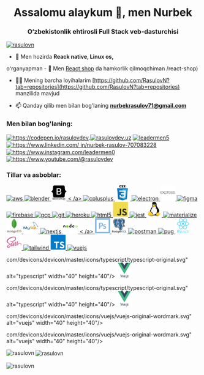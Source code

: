 <h1 align="center">Assalomu alaykum 👋, men Nurbek</h1>
<h3 align="center">O‘zbekistonlik ehtirosli Full Stack veb-dasturchisi</h3>

<p align="left"> <a href ="https://github.com/ryo-ma/github-profile-trophy"><img src="https://github-profile-trophy.vercel.app/?username=rasulovn" alt="rasulovn" /></a> </p>

- 🌱 Men hozirda **Reack native, Linux os,**

oʻrganyapman - 👯 Men [React shop](https://github.com/RasulovN) da hamkorlik qilmoqchiman /react-shop)

- 👨‍💻 Mening barcha loyihalarim [https://github.com/RasulovN?tab=repositories](https://github.com/RasulovN?tab=repositories) manzilida mavjud

- 📫 Qanday qilib men bilan bog'laning **nurbekrasulov71@gmail.com**

<h3 align="left">Men bilan bog'laning:</h3>
<p align="left">
<a href="https://codepen.io/https://codepen.io/rasulovdev" target="blank"><img align="center" src="https://raw.githubusercontent.com/rahuldkjain /github-profile-readme-generator/master/src/images/icons/Social/codepen.svg" alt="https://codepen.io/rasulovdev" height="30" width="40" /></ a>
<a href="https://dev.to/rasulovdev.uz" target="blank"><img align="center" src="https://raw.githubusercontent.com/rahuldkjain/github-profile -readme-generator/master/src/images/icons/Social/devto.svg" alt="rasulovdev.uz" height="30" width="40" /></a>
<a href="https:/ /twitter.com/leadermen5" target="blank"><img align="center"src="https://raw.githubusercontent.com/rahuldkjain/github-profile-readme-generator/master/src/images/icons/Social/twitter.svg" alt="leadermen5" height="30" width="" 40" /></a>
<a href="https://linkedin.com/in/https://www.linkedin.com/in/nurbek-rasulov-707083228" target="blank"><img align="center" src="https ://raw.githubusercontent.com/rahuldkjain/github-profile-readme-generator/master/src/images/icons/Social/linked-in-alt.svg" alt="https://www.linkedin.com/ in/nurbek-rasulov-707083228" height="30" width="40" /></a>
<a href="https://instagram.com/https://www.instagram.com/leadermen0" target ="blank"><img align="center" src="https://raw.githubusercontent.com/rahuldkjain/github-profile-readme-generator/master/src/images/icons/Social/instagram.svg" alt ="https://www.instagram.com/leadermen0" height="30" width="40" /></a>
<a href="https://www.youtube.com/c/https://www.youtube.com/@rasulovdev" target="blank"><img align="center" src="https:// raw.githubusercontent.com/rahuldkjain/github-profile-readme-generator/master/src/images/icons/Social/youtube.svg" alt="https://www.youtube.com/@rasulovdev" height="30" " width="40" /></a>
</p>

<h3 align="left">Tillar va asboblar:</h3>
<p align="left"> <a href="https://aws.amazon.com" target="_blank" rel="noreferrer"> <img src="https://raw.githubusercontent.com/devicons /devicon/master/icons/amazonwebservices/amazonwebservices-original-wordmark.svg" alt="aws" width="40" height="40"/> </a> <a href="https://www.blender" .org/" target="_blank" rel="noreferrer"> <img src="https://download.blender.org/branding/community/blender_community_badge_white.svg" alt="blender" kengligi="40" balandligi= "40"/> </a> <a href="https://getbootstrap.com" target="_blank" rel="noreferrer"> <img src="https://raw.githubusercontent.com/devicons/devicon/master/icons/bootstrap/bootstrap-plain-wordmark.svg" alt="bootstrap" width="40" height="40"/> < /a> <a href="https://www.w3schools.com/cpp/" target="_blank" rel="noreferrer"> <img src="https://raw.githubusercontent.com/devicons/devicon /master/icons/cplusplus/cplusplus-original.svg" alt="cplusplus" width="40" height="40"/> </a> <a href="https://www.w3schools.com/css /" target="_blank" rel="noreferrer"> <img src="https://raw.githubusercontent.com/devicons/devicon/master/icons/css3/css3-original-wordmark.svg" alt="css3 "width="40" height="40"/> </a> <a href="https://www.electronjs.org" target="_blank" rel="noreferrer"> <img src="https:/ /raw.githubusercontent.com/devicons/devicon/master/icons/electron/electron-original.svg" alt="electron" width="40" height="40"/> </a> <a href="https ://expressjs.com" target="_blank" rel="noreferrer"> <img src="https://raw.githubusercontent.com/devicons/devicon/master/icons/express/express-original-wordmark.svg " alt="express" width="40" height="40"/> </a> <a href="https://www.figma.com/" target="_blank"rel="noreferrer"> <img src="https://www.vectorlogo.zone/logos/figma/figma-icon.svg" alt="figma" width="40" height="40"/> </ a> <a href="https://firebase.google.com/" target="_blank" rel="noreferrer"> <img src="https://www.vectorlogo.zone/logos/firebase/firebase- icon.svg" alt="firebase" width="40" height="40"/> </a> <a href="https://cloud.google.com" target="_blank" rel="noreferrer" > <img src="https://www.vectorlogo.zone/logos/google_cloud/google_cloud-icon.svg" alt="gcp" width="40" height="40"/> </a> <a href="https://git-scm.com/" target="_blank" rel="noreferrer"> <img src="https://www.vectorlogo.zone/logos/git-scm/git-scm -icon.svg" alt="git" width="40" height="40"/> </a> <a href="https://heroku.com" target="_blank" rel="noreferrer"> <img src="https://www.vectorlogo.zone/logos/heroku/heroku-icon.svg" alt="heroku" width="40" height="40"/> </a> <a href= "https://www.w3.org/html/" target="_blank" rel="noreferrer"> <img src="https://raw.githubusercontent.com/devicons/devicon/master/icons/html5/ html5-original-wordmark.svg" alt="html5"width="40" height="40"/> </a> <a href="https://developer.mozilla.org/en-US/docs/Web/JavaScript" target="_blank" rel="noreferrer "> <img src="https://raw.githubusercontent.com/devicons/devicon/master/icons/javascript/javascript-original.svg" alt="javascript" width="40" height="40"/> </a> <a href="https://jestjs.io" target="_blank" rel="noreferrer"> <img src="https://www.vectorlogo.zone/logos/jestjsio/jestjsio-icon .svg" alt="jest" width="40" height="40"/> </a> <a href="https://www.linux.org/" target="_blank" rel="noreferrer"> <img src="https://raw.githubusercontent.com/devicons/devicon/master/icons/linux/linux-original.svg" alt="linux" width="40" height="40"/ > </a> <a href="https://materializecss.com/" target="_blank" rel="noreferrer"> <img src="https://raw.githubusercontent.com/prplx/svg-logos /5585531d45d294869c4eaab4d7cf2e9c167710a9/svg/materialize.svg" alt="materialize" width="40" height="40"/> </a> <a href="https://www.mongodb.com/" target="_blank" " rel="noreferrer"> <img src="https://raw.githubusercontent.com/devicons/devicon/master/icons/mongodb/mongodb-original-wordmark.svg"alt="mongodb" width="40" height="40"/> </a> <a href="https://www.mysql.com/" target="_blank" rel="noreferrer"> <img src="https://raw.githubusercontent.com/devicons/devicon/master/icons/mysql/mysql-original-wordmark.svg" alt="mysql" width="40" height="40"/> </ a> <a href="https://nextjs.org/" target="_blank" rel="noreferrer"> <img src="https://cdn.worldvectorlogo.com/logos/nextjs-2.svg" alt="nextjs" width="40" height="40"/> </a> <a href="https://nodejs.org" target="_blank" rel="noreferrer"> <img src="https://raw.githubusercontent.com/devicons/devicon/master/icons/nodejs/nodejs-original-wordmark.svg" alt="nodejs" width="40" height="40"/> < /a> <a href="https://www.photoshop.com/en" target="_blank" rel="noreferrer"> <img src="https://raw.githubusercontent.com/devicons/devicon/ master/icons/photoshop/photoshop-line.svg" alt="photoshop" width="40" height="40"/> </a> <a href="https://www.postgresql.org" target= "_blank" rel="noreferrer"> <img src="https://raw.githubusercontent.com/devicons/devicon/master/icons/postgresql/postgresql-original-wordmark.svg" alt="postgresql"width="40" height="40"/> </a> <a href="https://postman.com" target="_blank" rel="noreferrer"> <img src="https://www .vectorlogo.zone/logos/getpostman/getpostman-icon.svg" alt="postman" width="40" height="40"/> </a> <a href="https://pugjs.org" maqsadi ="_blank" rel="noreferrer"> <img src="https://cdn.worldvectorlogo.com/logos/pug.svg" alt="pug" width="40" height="40"/> </ a> <a href="https://reactjs.org/" target="_blank" rel="noreferrer"> <img src="https://raw.githubusercontent.com/devicons/devicon/master/icons/react/react-original-wordmark.svg" alt="react" width="40" height="40"/> </a> <a href="https:// sass-lang.com" target="_blank" rel="noreferrer"> <img src="https://raw.githubusercontent.com/devicons/devicon/master/icons/sass/sass-original.svg" alt= "sass" width="40" height="40"/> </a> <a href="https://tailwindcss.com/" target="_blank" rel="noreferrer"> <img src="https ://www.vectorlogo.zone/logos/tailwindcss/tailwindcss-icon.svg" alt="tailwind" width="40" height="40"/> </a> <a href="https://www. .typescriptlang.org/" target="_blank" rel="noreferrer"> <img src="https://raw.githubusercontent.com/devicons/devicon/master/icons/typescript/typescript-original.svg" alt=" typescript" width="40" height="40"/> </a> <a href="https://vuejs.org/" target="_blank" rel="noreferrer"> <img src="https: //raw.githubusercontent.com/devicons/devicon/master/icons/vuejs/vuejs-original-wordmark.svg" alt="vuejs" width="40" height="40"/> </a> </p >com/devicons/devicon/master/icons/typescript/typescript-original.svg" alt="typescript" width="40" height="40"/> </a> <a href="https://vuejs. org/" target="_blank" rel="noreferrer"> <img src="https://raw.githubusercontent.com/devicons/devicon/master/icons/vuejs/vuejs-original-wordmark.svg" alt=" vuejs" width="40" height="40"/> </a> </p>com/devicons/devicon/master/icons/typescript/typescript-original.svg" alt="typescript" width="40" height="40"/> </a> <a href="https://vuejs. org/" target="_blank" rel="noreferrer"> <img src="https://raw.githubusercontent.com/devicons/devicon/master/icons/vuejs/vuejs-original-wordmark.svg" alt=" vuejs" width="40" height="40"/> </a> </p>com/devicons/devicon/master/icons/vuejs/vuejs-original-wordmark.svg" alt="vuejs" width="40" height="40"/> </a> </p>com/devicons/devicon/master/icons/vuejs/vuejs-original-wordmark.svg" alt="vuejs" width="40" height="40"/> </a> </p>

<p><img align="left" src="https://github-readme-stats.vercel.app/api/top-langs?username=rasulovn&show_icons=true&locale=en&layout=compact" alt="rasulovn" /> </p>

<p> <img align="center" src="https://github-readme-stats.vercel.app/api?username=rasulovn&show_icons=true&locale=en" alt="rasulovn" /> </p>

<p><img align="center" src="https://github-readme-streak-stats.herokuapp.com/?user=rasulovn&" alt="rasulovn" /></p>

